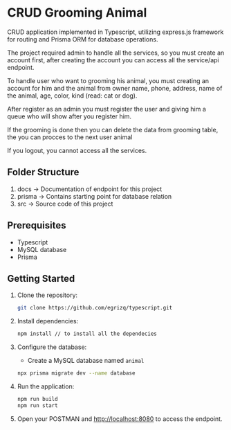 # CRUD Grooming Animal

CRUD application implemented in Typescript, utilizing express.js framework for routing and Prisma ORM for database operations. 

The project required admin to handle all the services, so you must create an account first, after creating the account you can access all the service/api endpoint.

To handle user who want to grooming his animal, you must creating an account for him and the animal from owner name, phone, address, name of the animal, age, color, kind (read: cat or dog).

After register as an admin you must register the user and giving him a queue who will show after you register him.

If the grooming is done then you can delete the data from grooming table, the you can procces to the next user animal

If you logout, you cannot access all the services.

## Folder Structure

1. docs -> Documentation of endpoint for this project
2. prisma -> Contains starting point for database relation 
3. src -> Source code of this project

## Prerequisites

- Typescript
- MySQL database
- Prisma

## Getting Started

1. Clone the repository:

    ```bash
    git clone https://github.com/egrizq/typescript.git
    ```

2. Install dependencies:

    ```bash
    npm install // to install all the dependecies
    ```

3. Configure the database:

    - Create a MySQL database named `animal`
    
    ```bash
    npx prisma migrate dev --name database
    ```

4. Run the application:

    ```bash
    npm run build
    npm run start
    ```

5. Open your POSTMAN and [http://localhost:8080](http://localhost:8080) to access the endpoint.